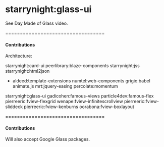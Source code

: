 starrynight:glass-ui
===============================

See Day Made of Glass video.


==================================
#### Contributions  

Architecture:

  starrynight:card-ui
    peerlibrary:blaze-components
    starrynight:jss
    starrynight:html2json
-   aldeed:template-extensions
    numtel:web-components
    grigio:babel
    animate.js
    mrt:jquery-easing
    percolate:momentum


  starrynight:glass-ui
    gadicohen:famous-views
    particle4dev:famous-flex
    pierreeric:fview-flexgrid
    wenape:fview-infinitescrollview
    pierreeric:fview-sliddeck
    pierreeric:fview-kenburns
    oorabona:fview-boxlayout


==================================
#### Contributions  

Will also accept Google Glass packages.
